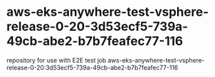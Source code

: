 # aws-eks-anywhere-test-vsphere-release-0-20-3d53ecf5-739a-49cb-abe2-b7b7feafec77-116
repository for use with E2E test job aws-eks-anywhere-test-vsphere-release-0-20:3d53ecf5-739a-49cb-abe2-b7b7feafec77-116
